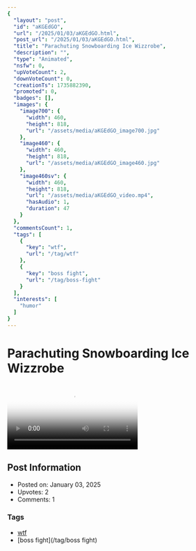 ```yaml
---
{
  "layout": "post",
  "id": "aKGEdGO",
  "url": "/2025/01/03/aKGEdGO.html",
  "post_url": "/2025/01/03/aKGEdGO.html",
  "title": "Parachuting Snowboarding Ice Wizzrobe",
  "description": "",
  "type": "Animated",
  "nsfw": 0,
  "upVoteCount": 2,
  "downVoteCount": 0,
  "creationTs": 1735882390,
  "promoted": 0,
  "badges": [],
  "images": {
    "image700": {
      "width": 460,
      "height": 818,
      "url": "/assets/media/aKGEdGO_image700.jpg"
    },
    "image460": {
      "width": 460,
      "height": 818,
      "url": "/assets/media/aKGEdGO_image460.jpg"
    },
    "image460sv": {
      "width": 460,
      "height": 818,
      "url": "/assets/media/aKGEdGO_video.mp4",
      "hasAudio": 1,
      "duration": 47
    }
  },
  "commentsCount": 1,
  "tags": [
    {
      "key": "wtf",
      "url": "/tag/wtf"
    },
    {
      "key": "boss fight",
      "url": "/tag/boss-fight"
    }
  ],
  "interests": [
    "humor"
  ]
}
---
```


# Parachuting Snowboarding Ice Wizzrobe

<video controls playsinline loop poster="/assets/media/aKGEdGO_image460.jpg">
  <source src="/assets/media/aKGEdGO_video.mp4" type="video/mp4">
  Your browser does not support the video tag.
</video>

## Post Information

- Posted on: January 03, 2025
- Upvotes: 2
- Comments: 1

### Tags

- [wtf](/tag/wtf)
- [boss fight](/tag/boss fight)
